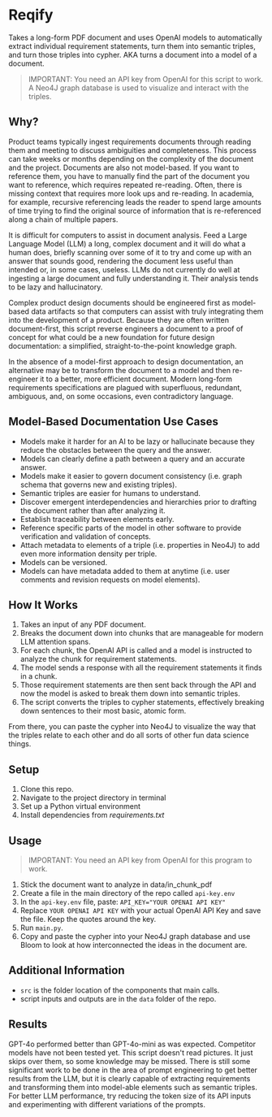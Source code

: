 # Reqify

Takes a long-form PDF document and uses OpenAI models to automatically extract individual requirement statements, turn them into semantic triples, and turn those triples into cypher. AKA turns a document into a model of a document.

> IMPORTANT: You need an API key from OpenAI for this script to work. A Neo4J graph database is used to visualize and interact with the triples.

## Why?

Product teams typically ingest requirements documents through reading them and meeting to discuss ambiguities and completeness. This process can take weeks or months depending on the complexity of the document and the project. Documents are also not model-based. If you want to reference them, you have to manually find the part of the document you want to reference, which requires repeated re-reading. Often, there is missing context that requires more look ups and re-reading. In academia, for example, recursive referencing leads the reader to spend large amounts of time trying to find the original source of information that is re-referenced along a chain of multiple papers.

It is difficult for computers to assist in document analysis. Feed a Large Language Model (LLM) a long, complex document and it will do what a human does, briefly scanning over some of it to try and come up with an answer that sounds good, rendering the document less useful than intended or, in some cases, useless. LLMs do not currently do well at ingesting a large document and fully understanding it. Their analysis tends to be lazy and hallucinatory.

Complex product design documents should be engineered first as model-based data artifacts so that computers can assist with truly integrating them into the development of a product. Because they are often written document-first, this script reverse engineers a document to a proof of concept for what could be a new foundation for future design documentation: a simplified, straight-to-the-point knowledge graph.

In the absence of a model-first approach to design documentation, an alternative may be to transform the document to a model and then re-engineer it to a better, more efficient document. Modern long-form requirements specifications are plagued with superfluous, redundant, ambiguous, and, on some occasions, even contradictory language.

## Model-Based Documentation Use Cases

- Models make it harder for an AI to be lazy or hallucinate because they reduce the obstacles between the query and the answer.
- Models can clearly define a path between a query and an accurate answer.
- Models make it easier to govern document consistency (i.e. graph schema that governs new and existing triples).
- Semantic triples are easier for humans to understand.
- Discover emergent interdependencies and hierarchies prior to drafting the document rather than after analyzing it.
- Establish traceability between elements early.
- Reference specific parts of the model in other software to provide verification and validation of concepts.
- Attach metadata to elements of a triple (i.e. properties in Neo4J) to add even more information density per triple.
- Models can be versioned.
- Models can have metadata added to them at anytime (i.e. user comments and revision requests on model elements).

## How It Works

1) Takes an input of any PDF document.
2) Breaks the document down into chunks that are manageable for modern LLM attention spans.
3) For each chunk, the OpenAI API is called and a model is instructed to analyze the chunk for requirement statements.
4) The model sends a response with all the requirement statements it finds in a chunk.
5) Those requirement statements are then sent back through the API and now the model is asked to break them down into semantic triples.
6) The script converts the triples to cypher statements, effectively breaking down sentences to their most basic, atomic form.

From there, you can paste the cypher into Neo4J to visualize the way that the triples relate to each other and do all sorts of other fun data science things.

## Setup

1) Clone this repo.
2) Navigate to the project directory in terminal
3) Set up a Python virtual environment
4) Install dependencies from *requirements.txt*

## Usage

> IMPORTANT: You need an API key from OpenAI for this program to work.

1) Stick the document want to analyze in data/in_chunk_pdf
2) Create a file in the main directory of the repo called `api-key.env`
3) In the `api-key.env` file, paste: `API_KEY="YOUR OPENAI API KEY"`
4) Replace `YOUR OPENAI API KEY` with your actual OpenAI API Key and save the file. Keep the quotes around the key.
5) Run `main.py`.
6) Copy and paste the cypher into your Neo4J graph database and use Bloom to look at how interconnected the ideas in the document are.

## Additional Information

- `src` is the folder location of the components that main calls.
- script inputs and outputs are in the `data` folder of the repo.

## Results

GPT-4o performed better than GPT-4o-mini as was expected. Competitor models have not been tested yet. This script doesn't read pictures. It just skips over them, so some knowledge may be missed. There is still some significant work to be done in the area of prompt engineering to get better results from the LLM, but it is clearly capable of extracting requirements and transforming them into model-able elements such as semantic triples. For better LLM performance, try reducing the token size of its API inputs and experimenting with different variations of the prompts.
